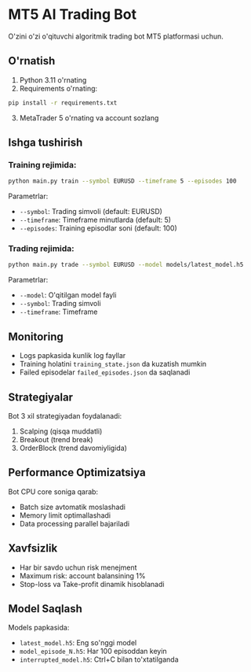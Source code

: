 # MT5 AI Trading Bot

O'zini o'zi o'qituvchi algoritmik trading bot MT5 platformasi uchun.

## O'rnatish

1. Python 3.11 o'rnating
2. Requirements o'rnating:
```bash
pip install -r requirements.txt
```
3. MetaTrader 5 o'rnating va account sozlang

## Ishga tushirish

### Training rejimida:
```bash
python main.py train --symbol EURUSD --timeframe 5 --episodes 100
```

Parametrlar:
- `--symbol`: Trading simvoli (default: EURUSD)
- `--timeframe`: Timeframe minutlarda (default: 5)
- `--episodes`: Training episodlar soni (default: 100)

### Trading rejimida:
```bash
python main.py trade --symbol EURUSD --model models/latest_model.h5
```

Parametrlar:
- `--model`: O'qitilgan model fayli
- `--symbol`: Trading simvoli
- `--timeframe`: Timeframe

## Monitoring

- Logs papkasida kunlik log fayllar
- Training holatini `training_state.json` da kuzatish mumkin
- Failed episodelar `failed_episodes.json` da saqlanadi

## Strategiyalar

Bot 3 xil strategiyadan foydalanadi:
1. Scalping (qisqa muddatli)
2. Breakout (trend break)
3. OrderBlock (trend davomiyligida)

## Performance Optimizatsiya

Bot CPU core soniga qarab:
- Batch size avtomatik moslashadi
- Memory limit optimallashadi
- Data processing parallel bajariladi

## Xavfsizlik

- Har bir savdo uchun risk menejment
- Maximum risk: account balansining 1%
- Stop-loss va Take-profit dinamik hisoblanadi

## Model Saqlash

Models papkasida:
- `latest_model.h5`: Eng so'nggi model
- `model_episode_N.h5`: Har 100 episoddan keyin
- `interrupted_model.h5`: Ctrl+C bilan to'xtatilganda